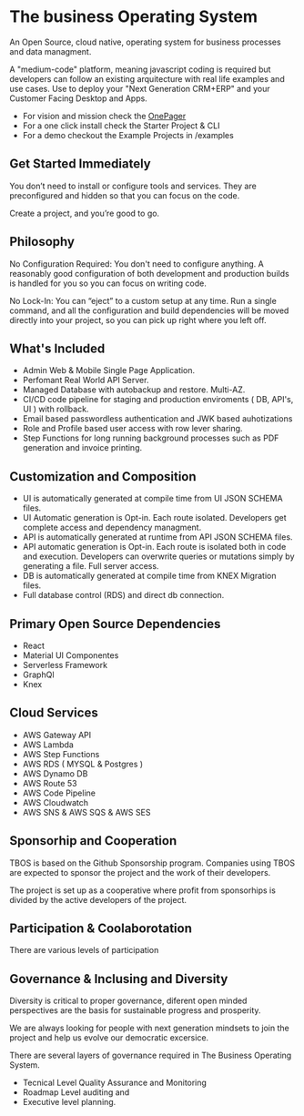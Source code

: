 # The business Operating System

An Open Source, cloud native, operating system for business processes and data managment. 

A "medium-code" platform, meaning javascript coding is required but developers can follow an existing arquitecture with real life examples and use cases. Use to deploy your "Next Generation CRM+ERP" and your Customer Facing Desktop and Apps.

* For vision and mission check the [OnePager](./ONE_PAGER.md)
* For a one click install check the Starter Project & CLI
* For a demo checkout the Example Projects in /examples

## Get Started Immediately
You don’t need to install or configure tools and services.
They are preconfigured and hidden so that you can focus on the code.

Create a project, and you’re good to go.

## Philosophy

No Configuration Required: You don't need to configure anything. A reasonably good configuration of both development and production builds is handled for you so you can focus on writing code.

No Lock-In: You can “eject” to a custom setup at any time. Run a single command, and all the configuration and build dependencies will be moved directly into your project, so you can pick up right where you left off.

## What's Included

* Admin Web & Mobile Single Page Application.
* Perfomant Real World API Server.
* Managed Database with autobackup and restore. Multi-AZ.
* CI/CD code pipeline for staging and production enviroments ( DB, API's, UI ) with rollback.
* Email based passwordless authentication and JWK based auhotizations
* Role and Profile based user access with row lever sharing.
* Step Functions for long running background processes such as PDF generation and invoice printing.

## Customization and Composition

* UI is automatically generated at compile time from UI JSON SCHEMA files. 
* UI Automatic generation is Opt-in. Each route isolated. Developers get complete access and dependency managment.
* API is automatically generated at runtime from API JSON SCHEMA files.
* API automatic generation is Opt-in. Each route is isolated both in code and execution. Developers can overwrite queries or mutations simply by generating a file. Full server access.
* DB is automatically generated at compile time from KNEX Migration files.
* Full database control (RDS) and direct db connection.

## Primary Open Source Dependencies

* React
* Material UI Componentes
* Serverless Framework
* GraphQl
* Knex

## Cloud Services
* AWS Gateway API
* AWS Lambda
* AWS Step Functions
* AWS RDS ( MYSQL & Postgres )
* AWS Dynamo DB
* AWS Route 53
* AWS Code Pipeline
* AWS Cloudwatch
* AWS SNS & AWS SQS & AWS SES


## Sponsorhip and Cooperation

TBOS is based on the Github Sponsorship program. Companies using TBOS are expected to sponsor the project and the work of their developers.

The project is set up as a cooperative where profit from sponsorhips is divided by the active developers of the project.

## Participation & Coolaborotation
There are various levels of participation

## Governance & Inclusing and Diversity
Diversity is critical to proper governance, diferent open minded perspectives are the basis for sustainable progress and prosperity.

We are always looking for people with next generation  mindsets to join the project and help us evolve our democratic excersice.

There are several layers of governance required in The Business Operating System.
* Tecnical Level Quality Assurance and Monitoring
* Roadmap Level auditing and 
* Executive level planning.
